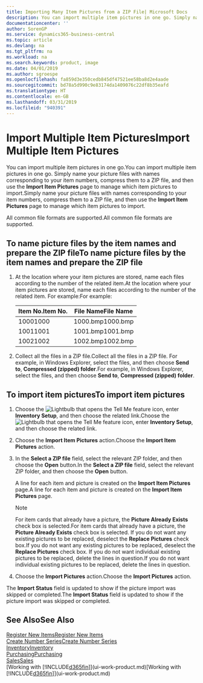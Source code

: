 ```yaml
---
title: Importing Many Item Pictures from a ZIP File| Microsoft Docs
description: You can import multiple item pictures in one go. Simply name your picture files with names corresponding to your item numbers, compress them to a zip file, and then use the Import Item Pictures page to manage which item pictures to import.
documentationcenter: ''
author: SorenGP
ms.service: dynamics365-business-central
ms.topic: article
ms.devlang: na
ms.tgt_pltfrm: na
ms.workload: na
ms.search.keywords: product, image
ms.date: 04/01/2019
ms.author: sgroespe
ms.openlocfilehash: fa859d3e350cedb845df47521ee58ba8d2e4aade
ms.sourcegitcommit: bd78a5d990c9e83174da1409076c22df8b35eafd
ms.translationtype: HT
ms.contentlocale: en-GB
ms.lasthandoff: 03/31/2019
ms.locfileid: "940391"
---
```

# <a name="import-multiple-item-pictures"></a><span data-ttu-id="c3887-104">Import Multiple Item Pictures</span><span class="sxs-lookup"><span data-stu-id="c3887-104">Import Multiple Item Pictures</span></span>
<span data-ttu-id="c3887-105">You can import multiple item pictures in one go.</span><span class="sxs-lookup"><span data-stu-id="c3887-105">You can import multiple item pictures in one go.</span></span> <span data-ttu-id="c3887-106">Simply name your picture files with names corresponding to your item numbers, compress them to a ZIP file, and then use the **Import Item Pictures** page to manage which item pictures to import.</span><span class="sxs-lookup"><span data-stu-id="c3887-106">Simply name your picture files with names corresponding to your item numbers, compress them to a ZIP file, and then use the **Import Item Pictures** page to manage which item pictures to import.</span></span>

<span data-ttu-id="c3887-107">All common file formats are supported.</span><span class="sxs-lookup"><span data-stu-id="c3887-107">All common file formats are supported.</span></span>

## <a name="to-name-picture-files-by-the-item-names-and-prepare-the-zip-file"></a><span data-ttu-id="c3887-108">To name picture files by the item names and prepare the ZIP file</span><span class="sxs-lookup"><span data-stu-id="c3887-108">To name picture files by the item names and prepare the ZIP file</span></span>
1. <span data-ttu-id="c3887-109">At the location where your item pictures are stored, name each files according to the number of the related item.</span><span class="sxs-lookup"><span data-stu-id="c3887-109">At the location where your item pictures are stored, name each files according to the number of the related item.</span></span> <span data-ttu-id="c3887-110">For example:</span><span class="sxs-lookup"><span data-stu-id="c3887-110">For example:</span></span>

    |<span data-ttu-id="c3887-111">Item No.</span><span class="sxs-lookup"><span data-stu-id="c3887-111">Item No.</span></span>|<span data-ttu-id="c3887-112">File Name</span><span class="sxs-lookup"><span data-stu-id="c3887-112">File Name</span></span>|
    |-|-|
    |<span data-ttu-id="c3887-113">1000</span><span class="sxs-lookup"><span data-stu-id="c3887-113">1000</span></span>|<span data-ttu-id="c3887-114">1000.bmp</span><span class="sxs-lookup"><span data-stu-id="c3887-114">1000.bmp</span></span>|
    |<span data-ttu-id="c3887-115">1001</span><span class="sxs-lookup"><span data-stu-id="c3887-115">1001</span></span>|<span data-ttu-id="c3887-116">1001.bmp</span><span class="sxs-lookup"><span data-stu-id="c3887-116">1001.bmp</span></span>|
    |<span data-ttu-id="c3887-117">1002</span><span class="sxs-lookup"><span data-stu-id="c3887-117">1002</span></span>|<span data-ttu-id="c3887-118">1002.bmp</span><span class="sxs-lookup"><span data-stu-id="c3887-118">1002.bmp</span></span>|

2. <span data-ttu-id="c3887-119">Collect all the files in a ZIP file.</span><span class="sxs-lookup"><span data-stu-id="c3887-119">Collect all the files in a ZIP file.</span></span> <span data-ttu-id="c3887-120">For example, in Windows Explorer, select the files, and then choose **Send to**, **Compressed (zipped) folder**.</span><span class="sxs-lookup"><span data-stu-id="c3887-120">For example, in Windows Explorer, select the files, and then choose **Send to**, **Compressed (zipped) folder**.</span></span>     

## <a name="to-import-item-pictures"></a><span data-ttu-id="c3887-121">To import item pictures</span><span class="sxs-lookup"><span data-stu-id="c3887-121">To import item pictures</span></span>
1. <span data-ttu-id="c3887-122">Choose the ![Lightbulb that opens the Tell Me feature](media/ui-search/search_small.png "Tell me what you want to do") icon, enter **Inventory Setup**, and then choose the related link.</span><span class="sxs-lookup"><span data-stu-id="c3887-122">Choose the ![Lightbulb that opens the Tell Me feature](media/ui-search/search_small.png "Tell me what you want to do") icon, enter **Inventory Setup**, and then choose the related link.</span></span>
2. <span data-ttu-id="c3887-123">Choose the **Import Item Pictures** action.</span><span class="sxs-lookup"><span data-stu-id="c3887-123">Choose the **Import Item Pictures** action.</span></span>
3. <span data-ttu-id="c3887-124">In the **Select a ZIP file** field, select the relevant ZIP folder, and then choose the **Open** button.</span><span class="sxs-lookup"><span data-stu-id="c3887-124">In the **Select a ZIP file** field, select the relevant ZIP folder, and then choose the **Open** button.</span></span>

    <span data-ttu-id="c3887-125">A line for each item and picture is created on the **Import Item Pictures** page.</span><span class="sxs-lookup"><span data-stu-id="c3887-125">A line for each item and picture is created on the **Import Item Pictures** page.</span></span>

    > [!NOTE]
    > <span data-ttu-id="c3887-126">For item cards that already have a picture, the **Picture Already Exists** check box is selected.</span><span class="sxs-lookup"><span data-stu-id="c3887-126">For item cards that already have a picture, the **Picture Already Exists** check box is selected.</span></span> <span data-ttu-id="c3887-127">If you do not want any existing pictures to be replaced, deselect the **Replace Pictures** check box.</span><span class="sxs-lookup"><span data-stu-id="c3887-127">If you do not want any existing pictures to be replaced, deselect the **Replace Pictures** check box.</span></span> <span data-ttu-id="c3887-128">If you do not want individual existing pictures to be replaced, delete the lines in question.</span><span class="sxs-lookup"><span data-stu-id="c3887-128">If you do not want individual existing pictures to be replaced, delete the lines in question.</span></span>

3. <span data-ttu-id="c3887-129">Choose the **Import Pictures** action.</span><span class="sxs-lookup"><span data-stu-id="c3887-129">Choose the **Import Pictures** action.</span></span>

<span data-ttu-id="c3887-130">The **Import Status** field is updated to show if the picture import was skipped or completed.</span><span class="sxs-lookup"><span data-stu-id="c3887-130">The **Import Status** field is updated to show if the picture import was skipped or completed.</span></span>       

## <a name="see-also"></a><span data-ttu-id="c3887-131">See Also</span><span class="sxs-lookup"><span data-stu-id="c3887-131">See Also</span></span>
[<span data-ttu-id="c3887-132">Register New Items</span><span class="sxs-lookup"><span data-stu-id="c3887-132">Register New Items</span></span>](inventory-how-register-new-items.md)  
[<span data-ttu-id="c3887-133">Create Number Series</span><span class="sxs-lookup"><span data-stu-id="c3887-133">Create Number Series</span></span>](ui-create-number-series.md)  
[<span data-ttu-id="c3887-134">Inventory</span><span class="sxs-lookup"><span data-stu-id="c3887-134">Inventory</span></span>](inventory-manage-inventory.md)  
[<span data-ttu-id="c3887-135">Purchasing</span><span class="sxs-lookup"><span data-stu-id="c3887-135">Purchasing</span></span>](purchasing-manage-purchasing.md)  
[<span data-ttu-id="c3887-136">Sales</span><span class="sxs-lookup"><span data-stu-id="c3887-136">Sales</span></span>](sales-manage-sales.md)  
<span data-ttu-id="c3887-137">[Working with [!INCLUDE[d365fin](includes/d365fin_md.md)]](ui-work-product.md)</span><span class="sxs-lookup"><span data-stu-id="c3887-137">[Working with [!INCLUDE[d365fin](includes/d365fin_md.md)]](ui-work-product.md)</span></span>
